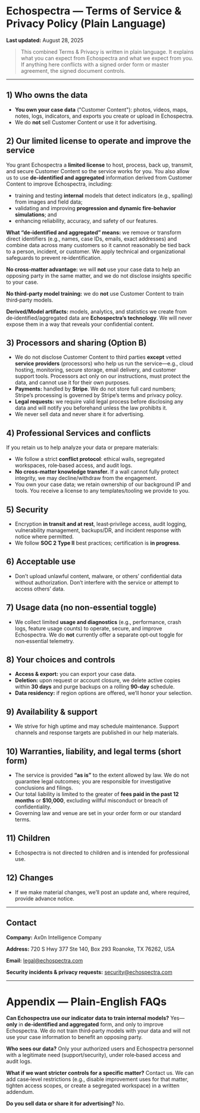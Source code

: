 # Echospectra — Terms of Service & Privacy Policy (Plain Language)

**Last updated:** August 28, 2025

> This combined Terms & Privacy is written in plain language. It explains what you can expect from Echospectra and what we expect from you. If anything here conflicts with a signed order form or master agreement, the signed document controls.

---

## 1) Who owns the data

* **You own your case data** ("Customer Content"): photos, videos, maps, notes, logs, indicators, and exports you create or upload in Echospectra.
* We do **not** sell Customer Content or use it for advertising.

## 2) Our limited license to operate and improve the service

You grant Echospectra a **limited license** to host, process, back up, transmit, and secure Customer Content so the service works for you. You also allow us to use **de‑identified and aggregated** information derived from Customer Content to improve Echospectra, including:

* training and testing **internal** models that detect indicators (e.g., spalling) from images and field data;
* validating and improving **progression and dynamic fire‑behavior simulations**; and
* enhancing reliability, accuracy, and safety of our features.

**What “de‑identified and aggregated” means:** we remove or transform direct identifiers (e.g., names, case IDs, emails, exact addresses) and combine data across many customers so it cannot reasonably be tied back to a person, incident, or customer. We apply technical and organizational safeguards to prevent re‑identification.

**No cross‑matter advantage:** we will **not** use your case data to help an opposing party in the same matter, and we do not disclose insights specific to your case.

**No third‑party model training:** we do **not** use Customer Content to train third‑party models.

**Derived/Model artifacts:** models, analytics, and statistics we create from de‑identified/aggregated data are **Echospectra’s technology**. We will never expose them in a way that reveals your confidential content.

## 3) Processors and sharing (Option B)

* We do not disclose Customer Content to third parties **except** vetted **service providers** (processors) who help us run the service—e.g., cloud hosting, monitoring, secure storage, email delivery, and customer support tools. Processors act only on our instructions, must protect the data, and cannot use it for their own purposes.
* **Payments:** handled by **Stripe**. We do not store full card numbers; Stripe’s processing is governed by Stripe’s terms and privacy policy.
* **Legal requests:** we require valid legal process before disclosing any data and will notify you beforehand unless the law prohibits it.
* We never sell data and never share it for advertising.

## 4) Professional Services and conflicts

If you retain us to help analyze your data or prepare materials:

* We follow a strict **conflict protocol**: ethical walls, segregated workspaces, role‑based access, and audit logs.
* **No cross‑matter knowledge transfer.** If a wall cannot fully protect integrity, we may decline/withdraw from the engagement.
* You own your case data; we retain ownership of our background IP and tools. You receive a license to any templates/tooling we provide to you.

## 5) Security

* Encryption **in transit and at rest**, least‑privilege access, audit logging, vulnerability management, backups/DR, and incident response with notice where permitted.
* We follow **SOC 2 Type II** best practices; certification is **in progress**.

## 6) Acceptable use

* Don’t upload unlawful content, malware, or others’ confidential data without authorization. Don’t interfere with the service or attempt to access others’ data.

## 7) Usage data (no non‑essential toggle)

* We collect limited **usage and diagnostics** (e.g., performance, crash logs, feature usage counts) to operate, secure, and improve Echospectra. We do **not** currently offer a separate opt‑out toggle for non‑essential telemetry.

## 8) Your choices and controls

* **Access & export:** you can export your case data.
* **Deletion:** upon request or account closure, we delete active copies within **30 days** and purge backups on a rolling **90‑day** schedule.
* **Data residency:** if region options are offered, we’ll honor your selection.

## 9) Availability & support

* We strive for high uptime and may schedule maintenance. Support channels and response targets are published in our help materials.

## 10) Warranties, liability, and legal terms (short form)

* The service is provided **“as is”** to the extent allowed by law. We do not guarantee legal outcomes; you are responsible for investigative conclusions and filings.
* Our total liability is limited to the greater of **fees paid in the past 12 months** or **\$10,000**, excluding willful misconduct or breach of confidentiality.
* Governing law and venue are set in your order form or our standard terms.

## 11) Children

* Echospectra is not directed to children and is intended for professional use.

## 12) Changes

* If we make material changes, we’ll post an update and, where required, provide advance notice.

---

## Contact

**Company:** Ax0n Intelligence Company

**Address:** 720 S Hwy 377 Ste 140, Box 293 Roanoke, TX 76262, USA

**Email:** [legal@echospectra.com](mailto:legal@echospectra.com)

**Security incidents & privacy requests:** [security@echospectra.com](mailto:security@echospectra.com)

---

# Appendix — Plain‑English FAQs

**Can Echospectra use our indicator data to train internal models?**
Yes—**only** in **de‑identified and aggregated** form, and only to improve Echospectra. We do not train third‑party models with your data and will not use your case information to benefit an opposing party.

**Who sees our data?**
Only your authorized users and Echospectra personnel with a legitimate need (support/security), under role‑based access and audit logs.

**What if we want stricter controls for a specific matter?**
Contact us. We can add case‑level restrictions (e.g., disable improvement uses for that matter, tighten access scopes, or create a segregated workspace) in a written addendum.

**Do you sell data or share it for advertising?**
No.

